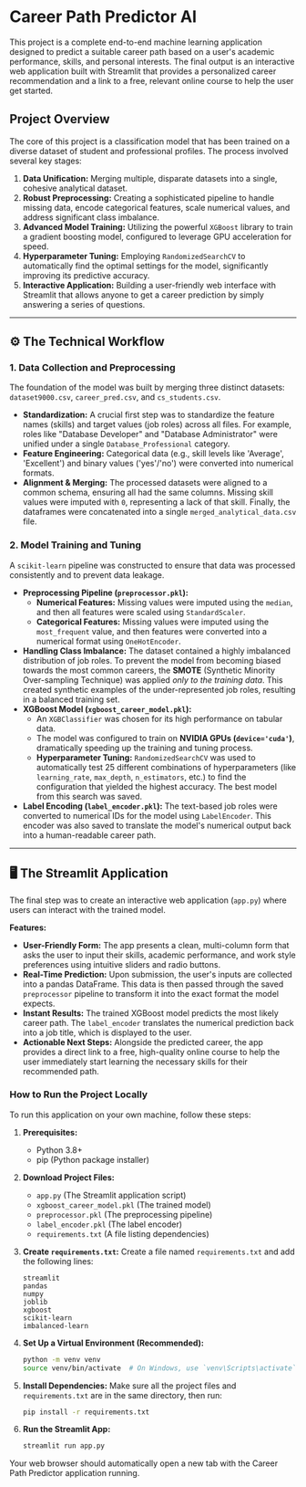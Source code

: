 # Career Path Predictor AI

This project is a complete end-to-end machine learning application designed to predict a suitable career path based on a user's academic performance, skills, and personal interests. The final output is an interactive web application built with Streamlit that provides a personalized career recommendation and a link to a free, relevant online course to help the user get started.

## Project Overview

The core of this project is a classification model that has been trained on a diverse dataset of student and professional profiles. The process involved several key stages:

1.  **Data Unification:** Merging multiple, disparate datasets into a single, cohesive analytical dataset.
2.  **Robust Preprocessing:** Creating a sophisticated pipeline to handle missing data, encode categorical features, scale numerical values, and address significant class imbalance.
3.  **Advanced Model Training:** Utilizing the powerful `XGBoost` library to train a gradient boosting model, configured to leverage GPU acceleration for speed.
4.  **Hyperparameter Tuning:** Employing `RandomizedSearchCV` to automatically find the optimal settings for the model, significantly improving its predictive accuracy.
5.  **Interactive Application:** Building a user-friendly web interface with Streamlit that allows anyone to get a career prediction by simply answering a series of questions.

---

## ⚙️ The Technical Workflow

### 1. Data Collection and Preprocessing

The foundation of the model was built by merging three distinct datasets: `dataset9000.csv`, `career_pred.csv`, and `cs_students.csv`.

- **Standardization:** A crucial first step was to standardize the feature names (skills) and target values (job roles) across all files. For example, roles like "Database Developer" and "Database Administrator" were unified under a single `Database_Professional` category.
- **Feature Engineering:** Categorical data (e.g., skill levels like 'Average', 'Excellent') and binary values ('yes'/'no') were converted into numerical formats.
- **Alignment & Merging:** The processed datasets were aligned to a common schema, ensuring all had the same columns. Missing skill values were imputed with `0`, representing a lack of that skill. Finally, the dataframes were concatenated into a single `merged_analytical_data.csv` file.

### 2. Model Training and Tuning

A `scikit-learn` pipeline was constructed to ensure that data was processed consistently and to prevent data leakage.

-   **Preprocessing Pipeline (`preprocessor.pkl`):**
    -   **Numerical Features:** Missing values were imputed using the `median`, and then all features were scaled using `StandardScaler`.
    -   **Categorical Features:** Missing values were imputed using the `most_frequent` value, and then features were converted into a numerical format using `OneHotEncoder`.
-   **Handling Class Imbalance:** The dataset contained a highly imbalanced distribution of job roles. To prevent the model from becoming biased towards the most common careers, the **SMOTE** (Synthetic Minority Over-sampling Technique) was applied *only to the training data*. This created synthetic examples of the under-represented job roles, resulting in a balanced training set.
-   **XGBoost Model (`xgboost_career_model.pkl`):**
    -   An `XGBClassifier` was chosen for its high performance on tabular data.
    -   The model was configured to train on **NVIDIA GPUs (`device='cuda'`)**, dramatically speeding up the training and tuning process.
    -   **Hyperparameter Tuning:** `RandomizedSearchCV` was used to automatically test 25 different combinations of hyperparameters (like `learning_rate`, `max_depth`, `n_estimators`, etc.) to find the configuration that yielded the highest accuracy. The best model from this search was saved.
-   **Label Encoding (`label_encoder.pkl`):** The text-based job roles were converted to numerical IDs for the model using `LabelEncoder`. This encoder was also saved to translate the model's numerical output back into a human-readable career path.

---

## 🖥️ The Streamlit Application

The final step was to create an interactive web application (`app.py`) where users can interact with the trained model.

**Features:**
- **User-Friendly Form:** The app presents a clean, multi-column form that asks the user to input their skills, academic performance, and work style preferences using intuitive sliders and radio buttons.
- **Real-Time Prediction:** Upon submission, the user's inputs are collected into a pandas DataFrame. This data is then passed through the saved `preprocessor` pipeline to transform it into the exact format the model expects.
- **Instant Results:** The trained XGBoost model predicts the most likely career path. The `label_encoder` translates the numerical prediction back into a job title, which is displayed to the user.
- **Actionable Next Steps:** Alongside the predicted career, the app provides a direct link to a free, high-quality online course to help the user immediately start learning the necessary skills for their recommended path.

### How to Run the Project Locally

To run this application on your own machine, follow these steps:

1.  **Prerequisites:**
    -   Python 3.8+
    -   pip (Python package installer)

2.  **Download Project Files:**
    -   `app.py` (The Streamlit application script)
    -   `xgboost_career_model.pkl` (The trained model)
    -   `preprocessor.pkl` (The preprocessing pipeline)
    -   `label_encoder.pkl` (The label encoder)
    -   `requirements.txt` (A file listing dependencies)

3.  **Create `requirements.txt`:**
    Create a file named `requirements.txt` and add the following lines:
    ```
    streamlit
    pandas
    numpy
    joblib
    xgboost
    scikit-learn
    imbalanced-learn
    ```

4.  **Set Up a Virtual Environment (Recommended):**
    ```bash
    python -m venv venv
    source venv/bin/activate  # On Windows, use `venv\Scripts\activate`
    ```

5.  **Install Dependencies:**
    Make sure all the project files and `requirements.txt` are in the same directory, then run:
    ```bash
    pip install -r requirements.txt
    ```

6.  **Run the Streamlit App:**
    ```bash
    streamlit run app.py
    ```

Your web browser should automatically open a new tab with the Career Path Predictor application running.

